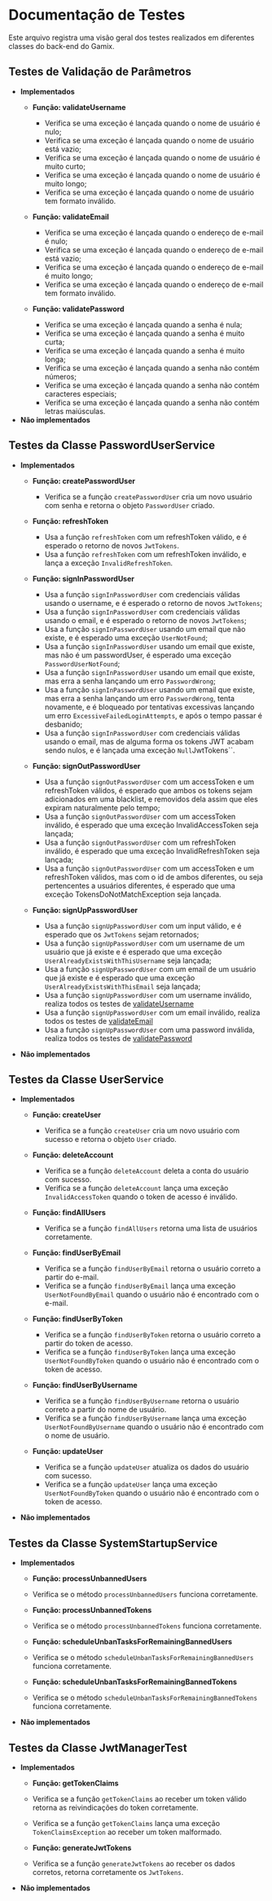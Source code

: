 # Documentação de Testes

Este arquivo registra uma visão geral dos testes realizados em diferentes classes do back-end do Gamix.

## Testes de Validação de Parâmetros
- **Implementados**
  - **Função: validateUsername**
    - Verifica se uma exceção é lançada quando o nome de usuário é nulo;
    - Verifica se uma exceção é lançada quando o nome de usuário está vazio;
    - Verifica se uma exceção é lançada quando o nome de usuário é muito curto;
    - Verifica se uma exceção é lançada quando o nome de usuário é muito longo;
    - Verifica se uma exceção é lançada quando o nome de usuário tem formato inválido.

  - **Função: validateEmail**
    - Verifica se uma exceção é lançada quando o endereço de e-mail é nulo;
    - Verifica se uma exceção é lançada quando o endereço de e-mail está vazio;
    - Verifica se uma exceção é lançada quando o endereço de e-mail é muito longo;
    - Verifica se uma exceção é lançada quando o endereço de e-mail tem formato inválido.

  - **Função: validatePassword**
    - Verifica se uma exceção é lançada quando a senha é nula;
    - Verifica se uma exceção é lançada quando a senha é muito curta;
    - Verifica se uma exceção é lançada quando a senha é muito longa;
    - Verifica se uma exceção é lançada quando a senha não contém números;
    - Verifica se uma exceção é lançada quando a senha não contém caracteres especiais;
    - Verifica se uma exceção é lançada quando a senha não contém letras maiúsculas.
- **Não implementados**

## Testes da Classe PasswordUserService
- **Implementados**
  - **Função: createPasswordUser**
    - Verifica se a função `createPasswordUser` cria um novo usuário com senha e retorna o objeto `PasswordUser` criado.
    
  - **Função: refreshToken**
    - Usa a função `refreshToken` com um refreshToken válido, e é esperado o retorno de novos `JwtTokens`.
    - Usa a função `refreshToken` com um refreshToken inválido, e lança a exceção `InvalidRefreshToken`.

  - **Função: signInPasswordUser**
    - Usa a função `signInPasswordUser` com credenciais válidas usando o username, e é esperado o retorno de novos `JwtTokens`;
    - Usa a função `signInPasswordUser` com credenciais válidas usando o email, e é esperado o retorno de novos `JwtTokens`;
    - Usa a função `signInPasswordUser` usando um email que não existe, e é esperado uma exceção `UserNotFound`;
    - Usa a função `signInPasswordUser` usando um email que existe, mas não é um passwordUser, é esperado uma exceção `PasswordUserNotFound`;
    - Usa a função `signInPasswordUser` usando um email que existe, mas erra a senha lançando um erro `PasswordWrong`;
    - Usa a função `signInPasswordUser` usando um email que existe, mas erra a senha lançando um erro `PasswordWrong`, tenta novamente, e é bloqueado por tentativas excessivas lançando um erro `ExcessiveFailedLoginAttempts`, e após o tempo passar é desbanido;
    - Usa a função `signInPasswordUser` com credenciais válidas usando o email, mas de alguma forma os tokens JWT acabam sendo nulos, e é lançada uma exceção `Null`JwtTokens``.
  
  - **Função: signOutPasswordUser**
    - Usa a função `signOutPasswordUser` com um accessToken e um refreshToken válidos, é esperado que ambos os tokens sejam adicionados em uma blacklist, e removidos dela assim que eles expiram naturalmente pelo tempo;
    - Usa a função `signOutPasswordUser` com um accessToken inválido, é esperado que uma exceção InvalidAccessToken seja lançada;
    - Usa a função `signOutPasswordUser` com um refreshToken inválido, é esperado que uma exceção InvalidRefreshToken seja lançada;
    - Usa a função `signOutPasswordUser` com um accessToken e um refreshToken válidos, mas com o id de ambos diferentes, ou seja pertencentes a usuários diferentes, é esperado que uma exceção TokensDoNotMatchException seja lançada.

  - **Função: signUpPasswordUser**
    - Usa a função `signUpPasswordUser` com um input válido, e é esperado que os `JwtTokens` sejam retornados;
    - Usa a função `signUpPasswordUser` com um username de um usuário que já existe e é esperado que uma exceção `UserAlreadyExistsWithThisUsername` seja lançada;
    - Usa a função `signUpPasswordUser` com um email de um usuário que já existe e é esperado que uma exceção `UserAlreadyExistsWithThisEmail` seja lançada;
    - Usa a função `signUpPasswordUser` com um username inválido, realiza todos os testes de [validateUsername](#testes-de-validação-de-parâmetros)
    - Usa a função `signUpPasswordUser` com um email inválido, realiza todos os testes de [validateEmail](#testes-de-validação-de-parâmetros)
    - Usa a função `signUpPasswordUser` com uma password inválida, realiza todos os testes de [validatePassword](#testes-de-validação-de-parâmetros)
  
- **Não implementados**

## Testes da Classe UserService
- **Implementados**
  - **Função: createUser**
    - Verifica se a função `createUser` cria um novo usuário com sucesso e retorna o objeto `User` criado.

  - **Função: deleteAccount**
    - Verifica se a função `deleteAccount` deleta a conta do usuário com sucesso.
    - Verifica se a função `deleteAccount` lança uma exceção `InvalidAccessToken` quando o token de acesso é inválido.
    
  - **Função: findAllUsers**
    - Verifica se a função `findAllUsers` retorna uma lista de usuários corretamente.

  - **Função: findUserByEmail**
    - Verifica se a função `findUserByEmail` retorna o usuário correto a partir do e-mail.
    - Verifica se a função `findUserByEmail` lança uma exceção `UserNotFoundByEmail` quando o usuário não é encontrado com o e-mail.

  - **Função: findUserByToken**
    - Verifica se a função `findUserByToken` retorna o usuário correto a partir do token de acesso.
    - Verifica se a função `findUserByToken` lança uma exceção `UserNotFoundByToken` quando o usuário não é encontrado com o token de acesso.

  - **Função: findUserByUsername**
    - Verifica se a função `findUserByUsername` retorna o usuário correto a partir do nome de usuário.
    - Verifica se a função `findUserByUsername` lança uma exceção `UserNotFoundByUsername` quando o usuário não é encontrado com o nome de usuário.

  - **Função: updateUser**
    - Verifica se a função `updateUser` atualiza os dados do usuário com sucesso.
    - Verifica se a função `updateUser` lança uma exceção `UserNotFoundByToken` quando o usuário não é encontrado com o token de acesso.
    
- **Não implementados**

## Testes da Classe SystemStartupService
- **Implementados**
  - **Função: processUnbannedUsers**
  - Verifica se o método `processUnbannedUsers` funciona corretamente.
  
  - **Função: processUnbannedTokens**
  - Verifica se o método `processUnbannedTokens` funciona corretamente.
  
  - **Função: scheduleUnbanTasksForRemainingBannedUsers**
  - Verifica se o método `scheduleUnbanTasksForRemainingBannedUsers` funciona corretamente.
  
  - **Função: scheduleUnbanTasksForRemainingBannedTokens**
  - Verifica se o método `scheduleUnbanTasksForRemainingBannedTokens` funciona corretamente.

- **Não implementados**

## Testes da Classe JwtManagerTest
- **Implementados**
  - **Função: getTokenClaims**
  - Verifica se a função `getTokenClaims` ao receber um token válido retorna as reivindicações do token corretamente.
  - Verifica se a função `getTokenClaims` lança uma exceção `TokenClaimsException` ao receber um token malformado.

  - **Função: generateJwtTokens**
  - Verifica se a função `generateJwtTokens` ao receber os dados corretos, retorna corretamente os `JwtTokens`.

- **Não implementados**
